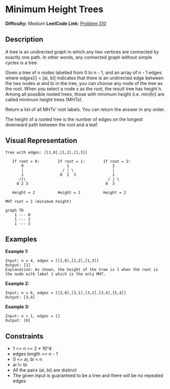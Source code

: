 # Minimum Height Trees

**Difficulty:** Medium
**LeetCode Link:** [Problem 310](https://leetcode.com/problems/minimum-height-trees/)

## Description
A tree is an undirected graph in which any two vertices are connected by exactly one path. In other words, any connected graph without simple cycles is a tree.

Given a tree of n nodes labelled from 0 to n - 1, and an array of n - 1 edges where edges[i] = [ai, bi] indicates that there is an undirected edge between the two nodes ai and bi in the tree, you can choose any node of the tree as the root. When you select a node x as the root, the result tree has height h. Among all possible rooted trees, those with minimum height (i.e. min(h)) are called minimum height trees (MHTs).

Return a list of all MHTs' root labels. You can return the answer in any order.

The height of a rooted tree is the number of edges on the longest downward path between the root and a leaf.

## Visual Representation

```
Tree with edges: [[1,0],[1,2],[1,3]]

   If root = 0:        If root = 1:        If root = 2:
       0                   1                   2
       |                 / | \                 |
       1                0  2  3                1
      /|\                                    / | \
     0 2 3                                  0  3

   Height = 2          Height = 1          Height = 2

MHT root = 1 (minimum height)
```

```mermaid
graph TD
    1 --- 0
    1 --- 2
    1 --- 3
```

## Examples

**Example 1:**
```
Input: n = 4, edges = [[1,0],[1,2],[1,3]]
Output: [1]
Explanation: As shown, the height of the tree is 1 when the root is the node with label 1 which is the only MHT.
```

**Example 2:**
```
Input: n = 6, edges = [[3,0],[3,1],[3,2],[3,4],[5,4]]
Output: [3,4]
```

**Example 3:**
```
Input: n = 1, edges = []
Output: [0]
```

## Constraints
- 1 <= n <= 2 * 10^4
- edges.length == n - 1
- 0 <= ai, bi < n
- ai != bi
- All the pairs (ai, bi) are distinct
- The given input is guaranteed to be a tree and there will be no repeated edges
